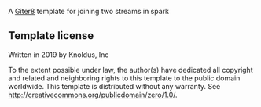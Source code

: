 A [Giter8][g8] template for joining two streams in spark

Template license
----------------
Written in 2019 by Knoldus, Inc 

To the extent possible under law, the author(s) have dedicated all copyright and related
and neighboring rights to this template to the public domain worldwide.
This template is distributed without any warranty. See <http://creativecommons.org/publicdomain/zero/1.0/>.

[g8]: http://www.foundweekends.org/giter8/
